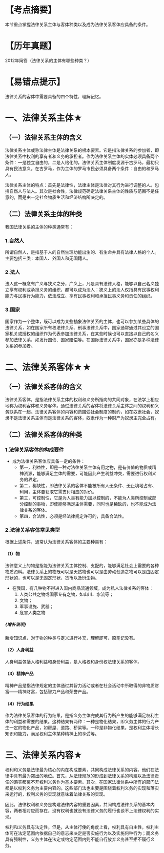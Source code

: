 # 【考点摘要】
本节重点掌握法律关系主体与客体种类以及成为法律关系客体应具备的条件。
# 【历年真题】
2012年简答（法律关系的主体有哪些种类？）
# 【易错点提示】
法律关系的客体中需要具备的四个特性，理解记忆。
# 一、法律关系主体★
## （一）法律关系主体的含义
法律关系主体或称法律主体是法律关系的根本要素。它是指法律关系的参加者，即法律关系中权利的享有者和义务的承担者。作为法律关系主体的实体必须具备两个条件：一是独立自由的，二是人格化的。法律关系主体制度发源于古罗马，最初只具有民法意义。在古罗马，作为主体的罗马市民必须具备两个条件：自由的和罗马人。

法律关系主体的特点：首先是法律性，法律主体是法律对其行为进行调整的人。包括自然人与法人。其次是社会性，法律规范确定法律关系主体的性质与范围不是任意的，而是由一定社会物质生活和经济结构所决定的。
## （二）法律关系主体的种类
我国法律关系的主体的种类通常有：
### 1.自然人
所谓自然人，是指基于人的自然生理功能出生的、有生命并具有法律人格的个人。主要包括三类：本国人、外国人和无国籍人。
### 2.法人
法人这一概念有广义与狭义之分，广义上，凡是具有法律人格，能够以自己名义独立享有权利或承担义务的组织，都可以成为法人：狭义上的法人仅指具有民事权利能力与民事行为能力，依法成立、享有民事权利和承担民事义务和责任的组织。
### 3.国家
国家作为一个整体，既可以成为某些抽象法律关系的主体，也可以参加某些具体的法律关系，如在国家所有权法律关系、刑事法律关系中，国家通常通过其设立的国家机关或授权的组织作为代表参加法律关系，在某些时候也可以直接以自己的名义参加法律关系，如发行国债、国家赔偿等。在国际法律关系中，国家亦是多种法律关系的参加者。
# 二、法律关系客体★★
## （一）法律关系客体的含义
法律关系客体，是指法律关系主体的权利和义务所指向的共同对象，在法学上相应地称为权利客体和义务客体。通过法律关系的客体将法律关系主体之间的权利和义务联系在一起。法律关系客体的内容和范围受社会制度的制约，如在奴隶社会，奴隶不是法律关系主体而是法律关系的客体，奴隶作为一种财产为奴隶主完全占有。
## （二）法律关系客体的种类
### 1.法律关系客体的构成要件
- 成为法律关系客体应具备一定的条件：
	- 第一，利益性，即是一种对法律关系主体有用之物，是有价值的物质或精神资源，能够满足主体的需要，可能因此产生利益冲突，需要进行权利义务的界定。
	- 第二，稀缺性，即法律关系的客体不能被所有人无条件、无止境地占有、利用，主体要获取它需支付相应的对价。
	- 第三，可控制性，它是为人类有能力加以控制的，不能为人类所控制或部分控制的事物，即使能够满足主体需要，同时也是稀缺的，也不能成为法律关系的客体。
	- 第四，合法性，必须是经法律规定许可的，具备合法性。
### 2.法律关系客体常见类型
根据上述条件，通常认为法律关系客体的主要种类有：
#### （1）物
法律意义上的物是指能为法律关系主体控制、支配的，能够满足社会上需要的各种物质资料。法律关系上的物既可以是天然物也可以是由劳动创造之物可以是由固定形状的，也可以是无固定形状，货币以及衍生物。

- 在我国，有几种物不得进入国内商品流通领域，成为私人法律关系的客体： 
	1. 人类公共之物或国家专有之物，如山川、水流等； 
	2. 文物； 
	3. 军事设施、武器； 
	4. 危害人类之物
##### {增补说明}
新增知识点，对于物的种类与定义进行补充，理解即可，原笔记没有。
#### （2）人身利益
人身利益包括人格利益和身份利益，是人格权和身份权法律关系的客体。
#### （3）精神产品
精神产品是指法律规定的主体通过其智力活动或者在社会活动中所取得的非物质财富——精神财富，包括智力产品和荣誉产品。
#### （4）行为结果
作为法律关系客体的行为结果，是指义务主体完成其行为所产生的能够满足权利主体的利益和需要的结果。这种结果有两种：一种是物化结果，即义务主体的行为产生一定的物化产品，如房屋、道路、桥梁等。一种是非物化结果，是权利主体增长知识和能力，满足权利主体某种精神上的享受等。
# 三、法律关系内容★
权利和义务是法律最为核心的内在构成要素，共同构成法律关系的内容。他们在法律中具有最为突出的地位。首先，从法律规范的形成到法律关系的构建以及法律责任的落实都离不开权利义务作为基本要素。其次，在国家法律体系中所有的部门法都是以权利义务为主要内容的。这些部门法也主要是围绕着权利义务的实现和落实来运行的，权利义务的实现就意味着法律关系的实现。

因此，法律权利和义务是构建法律内容的重要因素，共同构成法律关系的基本内容，两者相对应而存在，没有权利也就没有法律义务的履行也谈不上法律权利的实现。

权利和义务具有法定性。但是，从主体行使的角度上看，权利具有自主性，权利主体可在法定范围内依据自己的意志来决定是否实施行为以及实施何种行为；而义务具有强制性，义务主体在法定或约定范围内则不能自行放弃义务甚至拒不履行义务。